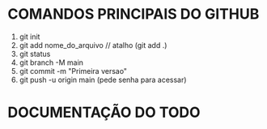 # COMANDOS PRINCIPAIS DO GITHUB
1. git init
2. git add nome_do_arquivo // atalho (git add .)
3. git status
4. git branch -M main
5. git commit -m "Primeira versao"
6. git push -u origin main (pede senha para acessar)

# DOCUMENTAÇÃO DO TODO